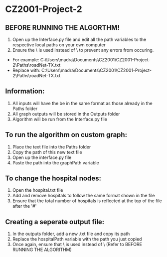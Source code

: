 # CZ2001-Project-2

## BEFORE RUNNING THE ALGORTHM!

1. Open up the Interface.py file and edit all the path variables to the respective local paths on your own computer
2. Ensure the \\ is used instead of \ to prevent any errors from occuring.

- For example: C:\Users\madra\Documents\CZ2001\CZ2001-Project-2\Paths\roadNet-TX.txt
- Replace with: C:\\Users\\madra\\Documents\\CZ2001\\CZ2001-Project-2\\Paths\\roadNet-TX.txt

## Information:

1. All inputs will have the be in the same format as those already in the Paths folder
2. All graph outputs will be stored in the Outputs folder
3. Algorithm will be run from the Interface.py file

## To run the algorithm on custom graph:

1. Place the text file into the Paths folder
2. Copy the path of this new text file
3. Open up the interface.py file
4. Paste the path into the graphPath variable

## To change the hospital nodes:

1. Open the hospital.txt file
2. Add and remove hospitals to follow the same format shown in the file
3. Ensure that the total number of hospitals is reflected at the top of the file after the '#'

## Creating a seperate output file:

1. In the outputs folder, add a new .txt file and copy its path
2. Replace the hospitalPath variable with the path you just copied
3. Once again, ensure that \\ is used instead of \ (Refer to BEFORE RUNNING THE ALGORITHM)
